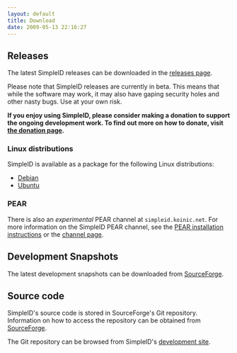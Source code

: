 ```yaml
---
layout: default
title: Download
date: 2009-05-13 22:16:27
---
```


## Releases

The latest SimpleID releases can be downloaded in the <a href="/releases/simpleid">releases page</a>.

Please note that SimpleID releases are currently in beta. This means that while the software may work, it may also have gaping security holes and other nasty bugs. Use at your own risk.

**If you enjoy using SimpleID, please consider making a donation to support the
ongoing development work.  To find out more on how to donate, visit
<a href="/donate">the donation page</a>.**

### Linux distributions

SimpleID is available as a package for the following Linux distributions:

- [Debian](http://packages.debian.org/simpleid)
- [Ubuntu](https://launchpad.net/ubuntu/+source/simpleid)

### PEAR

There is also an *experimental* PEAR channel at `simpleid.koinic.net`.  For more information on the SimpleID PEAR channel, see the [PEAR installation instructions](/documentation/getting-started/installing-simpleid/pear) or the [channel page](/pear).

## Development Snapshots

<p>The latest development snapshots can be downloaded from <a href="http://sourceforge.net/p/simpleid/code/ci/master/tarball">SourceForge</a>.</p>

## Source code

SimpleID's source code is stored in SourceForge's Git repository. Information on how to access the repository can be obtained from <a href="http://sourceforge.net/p/simpleid/code">SourceForge</a>.

The Git repository can be browsed from SimpleID's <a href="http://simpleid.koinic.net/trac/browser">development site</a>.